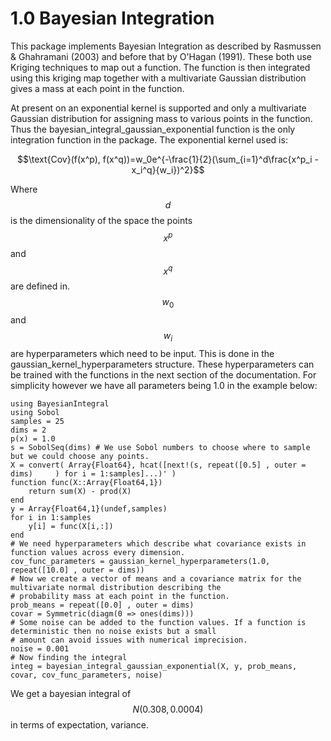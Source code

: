 # 1.0 Bayesian Integration

This package implements Bayesian Integration as described  by Rasmussen & Ghahramani (2003) and before that by O'Hagan (1991). These both use Kriging techniques to map out a function. The function is then integrated using this kriging map together with a multivariate Gaussian distribution gives a mass at each point in the function.

At present on an exponential kernel is supported and only a multivariate Gaussian distribution for assigning mass to various points in the function. Thus the bayesian\_integral\_gaussian\_exponential function is the only integration function in the package.
The exponential kernel used is:

$$\text{Cov}(f(x^p), f(x^q))=w_0e^{-\frac{1}{2}(\sum_{i=1}^d\frac{x^p_i - x_i^q}{w_i})^2}$$

Where $$d$$ is the dimensionality of the space the points $$x^p$$ and $$x^q$$ are defined in. $$w_0$$ and $$w_i$$ are hyperparameters which need to be input. This is done in the gaussian\_kernel\_hyperparameters structure. These hyperparameters can be trained with the functions in the next section of the documentation. For simplicity however we have all parameters being 1.0 in the example below:
```
using BayesianIntegral
using Sobol
samples = 25
dims = 2
p(x) = 1.0
s = SobolSeq(dims) # We use Sobol numbers to choose where to sample but we could choose any points.
X = convert( Array{Float64}, hcat([next!(s, repeat([0.5] , outer = dims)     ) for i = 1:samples]...)' )
function func(X::Array{Float64,1})
    return sum(X) - prod(X)
end
y = Array{Float64,1}(undef,samples)
for i in 1:samples
    y[i] = func(X[i,:])
end
# We need hyperparameters which describe what covariance exists in function values across every dimension.
cov_func_parameters = gaussian_kernel_hyperparameters(1.0, repeat([10.0] , outer = dims))
# Now we create a vector of means and a covariance matrix for the multivariate normal distribution describing the
# probability mass at each point in the function.
prob_means = repeat([0.0] , outer = dims)
covar = Symmetric(diagm(0 => ones(dims)))
# Some noise can be added to the function values. If a function is deterministic then no noise exists but a small
# amount can avoid issues with numerical imprecision.
noise = 0.001
# Now finding the integral
integ = bayesian_integral_gaussian_exponential(X, y, prob_means, covar, cov_func_parameters, noise)
```
We get a bayesian integral of $$N(0.308, 0.0004)$$ in terms of expectation, variance.
